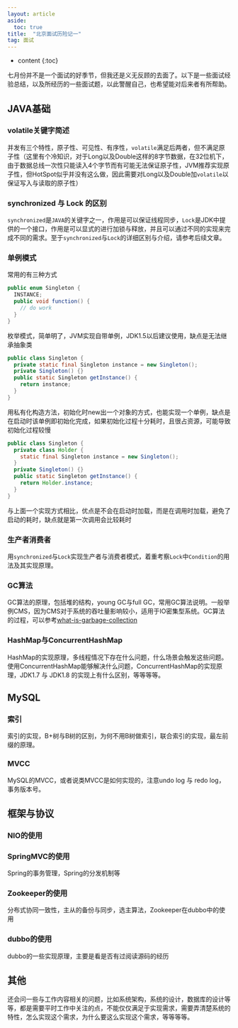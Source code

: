 ```yaml
---
layout: article
aside:
  toc: true
title:  "北京面试历险记一"
tag: 面试
---
```

* content
{:toc}


七月份并不是一个面试的好季节，但我还是义无反顾的去面了。以下是一些面试经验总结，以及所经历的一些面试题，以此警醒自己，也希望能对后来者有所帮助。

## JAVA基础
### volatile关键字简述
并发有三个特性，原子性、可见性、有序性，`volatile`满足后两者，但不满足原子性（这里有个冷知识，对于Long以及Double这样的8字节数据，在32位机下，由于数据总线一次性只能读入4个字节而有可能无法保证原子性，JVM推荐实现原子性，但HotSpot似乎并没有这么做，因此需要对Long以及Double加`volatile`以保证写入与读取的原子性）

### synchronized 与 Lock 的区别
`synchronized`是`JAVA`的关键字之一，作用是可以保证线程同步，`Lock`是JDK中提供的一个接口，作用是可以显式的进行加锁与释放，并且可以通过不同的实现来完成不同的需求。至于`synchronized`与`Lock`的详细区别与介绍，请参考后续文章。


### 单例模式
常用的有三种方式

```java
public enum Singleton {
  INSTANCE;
  public void function() {
    // do work
  }
}
```
枚举模式，简单明了，JVM实现自带单例，JDK1.5以后建议使用，缺点是无法继承抽象类

```java
public class Singleton {
  private static final Singleton instance = new Singleton();
  private Singleton() {}
  public static Singleton getInstance() {
    return instance;
  }
}
```
用私有化构造方法，初始化时new出一个对象的方式，也能实现一个单例，缺点是在启动时该单例即初始化完成，如果初始化过程十分耗时，且很占资源，可能导致初始化过程较慢

```java
public class Singleton {
  private class Holder {
    static final Singleton instance = new Singleton();
  }
  private Singleton() {}
  public static Singleton getInstance() {
    return Holder.instance;
  }
}
```
与上面一个实现方式相比，优点是不会在启动时加载，而是在调用时加载，避免了启动的耗时，缺点就是第一次调用会比较耗时

### 生产者消费者
用`synchronized`与`Lock`实现生产者与消费者模式，着重考察`Lock`中`Condition`的用法及其实现原理。

### GC算法
GC算法的原理，包括堆的结构，young GC与full GC，常用GC算法说明。一般举例CMS，因为CMS对于系统的吞吐量影响较小，适用于IO密集型系统。GC算法的过程，可以参考[what-is-garbage-collection](https://plumbr.eu/handbook/what-is-garbage-collection)

### HashMap与ConcurrentHashMap
HashMap的实现原理，多线程情况下存在什么问题，什么场景会触发这些问题。使用ConcurrentHashMap能够解决什么问题，ConcurrentHashMap的实现原理，JDK1.7 与 JDK1.8 的实现上有什么区别，等等等等。

## MySQL

### 索引
索引的实现，B+树与B树的区别，为何不用B树做索引，联合索引的实现，最左前缀的原理。

### MVCC
MySQL的MVCC，或者说类MVCC是如何实现的，注意undo log 与 redo log，事务版本号。

## 框架与协议

### NIO的使用

### SpringMVC的使用
Spring的事务管理，Spring的分发机制等

### Zookeeper的使用
分布式协同一致性，主从的备份与同步，选主算法，Zookeeper在dubbo中的使用

### dubbo的使用
dubbo的一些实现原理，主要是看是否有过阅读源码的经历

## 其他
还会问一些与工作内容相关的问题，比如系统架构，系统的设计，数据库的设计等等，都是需要平时工作中关注的点，不能仅仅满足于实现需求，需要弄清楚系统的特性，怎么实现这个需求，为什么要这么实现这个需求，等等等等。
